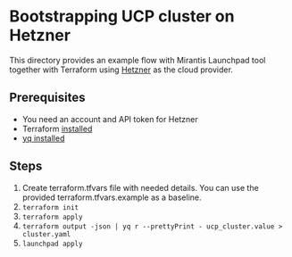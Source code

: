 # Bootstrapping UCP cluster on Hetzner

This directory provides an example flow with Mirantis Launchpad tool together with Terraform using [Hetzner](https://www.hetzner.com/cloud) as the cloud provider.


## Prerequisites

* You need an account and API token for Hetzner
* Terraform [installed](https://learn.hashicorp.com/terraform/getting-started/install)
* [yq installed](https://github.com/mikefarah/yq#install)

## Steps

1. Create terraform.tfvars file with needed details. You can use the provided terraform.tfvars.example as a baseline.
2. `terraform init`
3. `terraform apply`
4. `terraform output -json | yq r --prettyPrint - ucp_cluster.value > cluster.yaml `
5. `launchpad apply`
